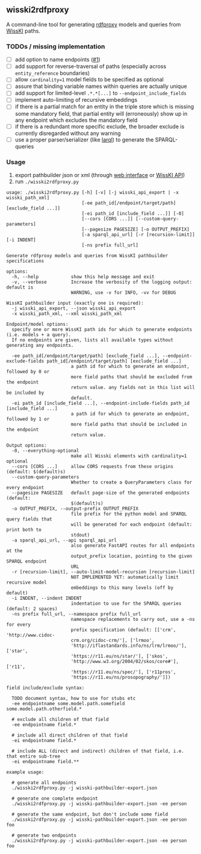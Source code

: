 ## wisski2rdfproxy

A command-line tool for generating [rdfproxy](https://github.com/acdh-oeaw/rdfproxy) models and queries from [WissKI](https://wiss-ki.eu) paths.

### TODOs / missing implementation

- [ ] add option to name endpoints ([#1](https://github.com/acdh-oeaw/wisski2rdfproxy/issues/1))
- [ ] add support for reverse-traversal of paths (especially across `entity_reference` boundaries)
- [ ] allow `cardinality=1` model fields to be specified as optional
- [ ] assure that binding variable names within queries are actually unique
- [ ] add support for limited-level `.*.*[...]` to `--endpoint_include_fields`
- [ ] implement auto-limiting of recursive embeddings
- [ ] if there is a partial match for an entity in the triple store which is missing some mandatory field, that partial entity will (erroneously) show up in any endpoint which excludes the mandatory field
- [ ] if there is a redundant more specific exclude, the broader exclude is currently disregarded without any warning
- [ ] use a proper parser/serializer (like [larql](https://github.com/lu-pl/larql/)) to generate the SPARQL-queries

### Usage

1. export pathbuilder json or xml (through [web interface](https://wiss-ki.eu/documentation/pathbuilder/export-import-pathbuilder) or [WissKI API](https://github.com/kaiamann/wisski_api))
2. run `./wisski2rdfproxy.py`

```
usage: ./wisski2rdfproxy.py [-h] [-v] [-j wisski_api_export | -x wisski_path_xml]
                            [-ee path_id[/endpoint/target/path] [exclude_field ...]]
                            [-ei path_id [include_field ...]] [-0]
                            [--cors [CORS ...]] [--custom-query-parameters]
                            [--pagesize PAGESIZE] [-o OUTPUT_PREFIX]
                            [-a sparql_api_url] [-r [recursion-limit]] [-i INDENT]
                            [-ns prefix full_url]

Generate rdfproxy models and queries from WissKI pathbuilder specifications

options:
  -h, --help            show this help message and exit
  -v, --verbose         Increase the verbosity of the logging output: default is
                        WARNING, use -v for INFO, -vv for DEBUG

WissKI pathbuilder input (exactly one is required):
  -j wisski_api_export, --json wisski_api_export
  -x wisski_path_xml, --xml wisski_path_xml

Endpoint/model options:
  specify one or more WissKI path ids for which to generate endpoints (i.e. models + a query).
  If no endpoints are given, lists all available types without generating any endpoints.

  -ee path_id[/endpoint/target/path] [exclude_field ...], --endpoint-exclude-fields path_id[/endpoint/target/path] [exclude_field ...]
                        a path id for which to generate an endpoint, followed by 0 or
                        more field paths that should be excluded from the endpoint
                        return value. any fields not in this list will be included by
                        default.
  -ei path_id [include_field ...], --endpoint-include-fields path_id [include_field ...]
                        a path id for which to generate an endpoint, followed by 1 or
                        more field paths that should be included in the endpoint
                        return value.

Output options:
  -0, --everything-optional
                        make all Wisski elements with cardinality=1 optional
  --cors [CORS ...]     allow CORS requests from these origins (default: $(default)s)
  --custom-query-parameters
                        Whether to create a QueryParameters class for every endpoint
  --pagesize PAGESIZE   default page-size of the generated endpoints (default:
                        $(default)s)
  -o OUTPUT_PREFIX, --output-prefix OUTPUT_PREFIX
                        file prefix for the python model and SPARQL query fields that
                        will be generated for each endpoint (default: print both to
                        stdout)
  -a sparql_api_url, --api sparql_api_url
                        also generate FastAPI routes for all endpoints at the
                        output_prefix location, pointing to the given SPARQL endpoint
                        URL
  -r [recursion-limit], --auto-limit-model-recursion [recursion-limit]
                        NOT IMPLEMENTED YET: automatically limit recursive model
                        embeddings to this many levels (off by default)
  -i INDENT, --indent INDENT
                        indentation to use for the SPARQL queries (default: 2 spaces)
  -ns prefix full_url, --namespace prefix full_url
                        namespace replacements to carry out, use a -ns for every
                        prefix specification (default: [['crm', 'http://www.cidoc-
                        crm.org/cidoc-crm/'], ['lrmoo',
                        'http://iflastandards.info/ns/lrm/lrmoo/'], ['star',
                        'https://r11.eu/ns/star/'], ['skos',
                        'http://www.w3.org/2004/02/skos/core#'], ['r11',
                        'https://r11.eu/ns/spec/'], ['r11pros',
                        'https://r11.eu/ns/prosopography/']])

field include/exclude syntax:

  TODO document syntax, how to use for stubs etc
  -ee endpointname some.model.path.somefield some.model.path.otherfield.*

  # exclude all children of that field
  -ee endpointname field.*

  # include all direct children of that field
  -ei endpointname field.*

  # include ALL (direct and indirect) children of that field, i.e. that entire sub-tree
  -ei endpointname field.**

example usage:

  # generate all endpoints
  ./wisski2rdfproxy.py -j wisski-pathbuilder-export.json

  # generate one complete endpoint
  ./wisski2rdfproxy.py -j wisski-pathbuilder-export.json -ee person

  # generate the same endpoint, but don't include some field
  ./wisski2rdfproxy.py -j wisski-pathbuilder-export.json -ee person foo

  # generate two endpoints
  ./wisski2rdfproxy.py -j wisski-pathbuilder-export.json -ee person foo
```
